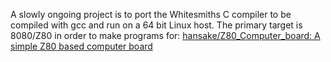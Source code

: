 A slowly ongoing project is to port the Whitesmiths C compiler
to be compiled with gcc and run on a 64 bit Linux host.
The primary target is 8080/Z80 in order to make programs
for: [hansake/Z80_Computer_board: A simple Z80 based computer board](https://github.com/hansake/Z80_Computer_board)
